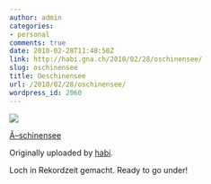 ```yaml
---
author: admin
categories:
- personal
comments: true
date: 2010-02-28T11:48:50Z
link: http://habi.gna.ch/2010/02/28/oschinensee/
slug: oschinensee
title: Oeschinensee
url: /2010/02/28/oschinensee/
wordpress_id: 2060
---
```


[![](http://farm5.static.flickr.com/4004/4394822088_cba7697723_m.jpg)](http://www.flickr.com/photos/habi/4394822088/)
   

 
  [Ã–schinensee](http://www.flickr.com/photos/habi/4394822088/)
    

  Originally uploaded by [habi](http://www.flickr.com/people/habi/).
 



Loch in Rekordzeit gemacht. Ready to go under!
  

